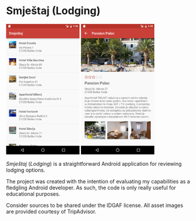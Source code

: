 # Smještaj (Lodging)

<img src="1_main_activity.png" width="200px"/> <img src="2_item_activity.png" width="200px"/>

_Smještaj_ (_Lodging_) is a straightforward Android application for reviewing lodging options.

The project was created with the intention of evaluating my capabilities as a fledgling Android developer. As such, the code is only really useful for educational purposes.

Consider sources to be shared under the IDGAF license. All asset images are provided courtesy of TripAdvisor.